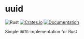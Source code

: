 # uuid

![Rust](https://github.com/DoumanAsh/uuid/workflows/Rust/badge.svg?branch=master)
[![Crates.io](https://img.shields.io/crates/v/lolid.svg)](https://crates.io/crates/lolid)
[![Documentation](https://docs.rs/lolid/badge.svg)](https://docs.rs/crate/lolid/)

Simple `UUID` implementation for Rust
